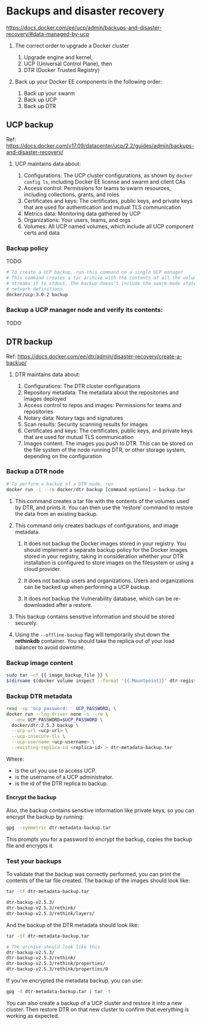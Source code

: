 # Backups and disaster recovery

https://docs.docker.com/ee/ucp/admin/backups-and-disaster-recovery/#data-managed-by-ucp

1. The correct order to upgrade a Docker cluster
   1. Upgrade engine and kernel,
   1. UCP (Universal Control Plane), then
   1. DTR (Docker Trusted Registry)

1. Back up your Docker EE components in the following order:
   1. Back up your swarm
   1. Back up UCP
   1. Back up DTR


## UCP backup

Ref: https://docs.docker.com/v17.09/datacenter/ucp/2.2/guides/admin/backups-and-disaster-recovery/

1. UCP maintains data about:

    1. Configurations:  The UCP cluster configurations, as shown by `docker config ls`, including Docker EE license and
      swarm and client CAs
    1. Access control:  Permissions for teams to swarm resources, including collections, grants, and roles
    1. Certificates and keys:  The certificates, public keys, and private keys that are used for authentication and
       mutual TLS communication
    1. Metrics data:  Monitoring data gathered by UCP
    1. Organizations:  Your users, teams, and orgs
    1. Volumes:  All UCP named volumes, which include all UCP component certs and data


### Backup policy

TODO

```bash
# To create a UCP backup, run this command on a single UCP manager
# This command creates a tar archive with the contents of all the volumes used by UCP to persist data and
# streams it to stdout. The backup doesn’t include the swarm-mode state, like service definitions and overlay
# network definitions.
docker/ucp:3.0.2 backup
```

### Backup a UCP manager node and verify its contents:

TODO


## DTR backup

Ref: https://docs.docker.com/ee/dtr/admin/disaster-recovery/create-a-backup/

1. DTR maintains data about:

    1. Configurations:  The DTR cluster configurations
    1. Repository metadata:  The metadata about the repositories and images deployed
    1. Access control to repos and images:  Permissions for teams and repositories
    1. Notary data:  Notary tags and signatures
    1. Scan results:  Security scanning results for images
    1. Certificates and keys:  The certificates, public keys, and private keys that are used for mutual TLS
       communication
    1. Images content:  The images you push to DTR. This can be stored on the file system of the node running DTR, or
       other storage system, depending on the configuration

### Backup a DTR node

```bash
# To perform a backup of a DTR node, run
docker run -i --rm docker/dtr backup [command options] > backup.tar
```

1. This command creates a tar file with the contents of the volumes used by DTR, and prints it. You can then use the
   ‘restore’ command to restore the data from an existing backup.

1. This command only creates backups of configurations, and image metadata.

    1. It  does not backup the Docker images stored in your registry. You should implement a separate backup policy
       for the Docker images stored in your registry, taking in consideration whether your DTR installation is
       configured to store images on the filesystem or using a cloud provider.
    
    1. It does not backup users and organizations. Users and organizations can be backed up when performing a UCP
       backup.

    1. It does not backup the Vulnerability database, which can be re-downloaded after a restore.

1. This backup contains sensitive information and should be stored securely.

1. Using the `--offline-backup` flag will temporarily shut down the **rethinkdb** container. You should take the
   replica out of your load balancer to avoid downtime.


### Backup image content

```bash
sudo tar -cf {{ image_backup_file }} \
$(dirname $(docker volume inspect --format '{{.Mountpoint}}' dtr-registry-<replica-id>))
```


### Backup DTR metadata

```bash
read -sp 'ucp password: ' UCP_PASSWORD; \
docker run --log-driver none -i --rm \
  --env UCP_PASSWORD=$UCP_PASSWORD \
  docker/dtr:2.5.3 backup \
  --ucp-url <ucp-url> \
  --ucp-insecure-tls \
  --ucp-username <ucp-username> \
  --existing-replica-id <replica-id> > dtr-metadata-backup.tar
```
Where:
- <ucp-url> is the url you use to access UCP.
- <ucp-username> is the username of a UCP administrator.
- <replica-id> is the id of the DTR replica to backup.


#### Encrypt the backup

Also, the backup contains sensitive information like private keys, so you can encrypt the backup by running:

```bash
gpg --symmetric dtr-metadata-backup.tar
```

This prompts you for a password to encrypt the backup, copies the backup file and encrypts it.


### Test your backups

To validate that the backup was correctly performed, you can print the contents of the tar file created. The backup
of the images should look like:

```bash
tar -tf dtr-metadata-backup.tar

dtr-backup-v2.5.3/
dtr-backup-v2.5.3/rethink/
dtr-backup-v2.5.3/rethink/layers/
```

And the backup of the DTR metadata should look like:

```bash
tar -tf dtr-metadata-backup.tar

# The archive should look like this
dtr-backup-v2.5.3/
dtr-backup-v2.5.3/rethink/
dtr-backup-v2.5.3/rethink/properties/
dtr-backup-v2.5.3/rethink/properties/0
```

If you’ve encrypted the metadata backup, you can use:

```bash
gpg -d dtr-metadata-backup.tar | tar -t

```

You can also create a backup of a UCP cluster and restore it into a new cluster. Then restore DTR on that new cluster
to confirm that everything is working as expected.
